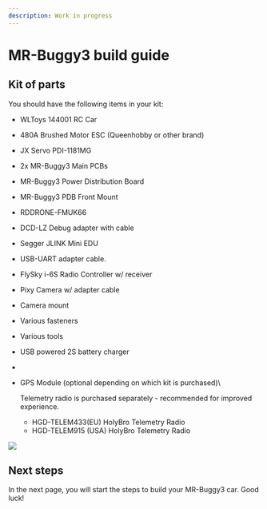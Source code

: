 ```yaml
---
description: Work in progress
---
```


# MR-Buggy3 build guide

## Kit of parts

You should have the following items in your kit:

* WLToys 144001 RC Car
* 480A Brushed Motor ESC (Queenhobby or other brand)
* JX Servo PDI-1181MG
* 2x MR-Buggy3 Main PCBs



* MR-Buggy3 Power Distribution Board
* MR-Buggy3 PDB Front Mount



* RDDRONE-FMUK66
* DCD-LZ Debug adapter with cable
* Segger JLINK Mini EDU
* USB-UART adapter cable.



* FlySky i-6S Radio Controller w/ receiver
* Pixy Camera w/ adapter cable
* Camera mount
* Various fasteners
* Various tools
* USB powered 2S battery charger
*
*   GPS Module (optional depending on which kit is purchased)\


    Telemetry radio is purchased separately - recommended for improved experience.

    * HGD-TELEM433(EU) HolyBro Telemetry Radio&#x20;
    * HGD-TELEM915 (USA) HolyBro Telemetry Radio&#x20;

![](../../.gitbook/assets/IMG\_5890.JPEG)

## Next steps

In the next page, you will start the steps to build your MR-Buggy3 car. Good luck!

